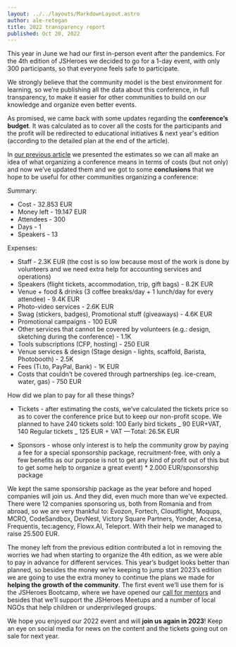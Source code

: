 ```yaml
---
layout: ../../layouts/MarkdownLayout.astro
author: ale-retegan
title: 2022 transparency report
published: Oct 20, 2022
---
```


This year in June we had our first in-person event after the pandemics. For the 4th edition of JSHeroes we decided to go for a 1-day event, with only 300 participants, so that everyone feels safe to participate.

We strongly believe that the community model is the best environment for learning, so we’re publishing all the data about this conference, in full transparency, to make it easier for other communities to build on our knowledge and organize even better events.

As promised, we came back with some updates regarding the **conference’s budget**. It was calculated as to cover all the costs for the participants and the profit will be redirected to educational initiatives & next year's edition (according to the detailed plan at the end of the article).

In [our previous article](/posts/2022-transparency-plan) we presented the estimates so we can all make an idea of what organizing a conference means in terms of costs (but not only) and now we’ve updated them and we got to some **conclusions** that we hope to be useful for other communities organizing a conference:

Summary:

- Cost - 32.853 EUR
- Money left - 19.147 EUR
- Attendees - 300
- Days - 1
- Speakers - 13

Expenses:

- Staff - 2.3K EUR (the cost is so low because most of the work is done by volunteers and we need extra help for accounting services and operations)
- Speakers (flight tickets, accommodation, trip, gift bags) - 8.2K EUR
- Venue + food & drinks (3 coffee breaks/day + 1 lunch/day for every attendee) - 9.4K EUR
- Photo-video services - 2.6K EUR
- Swag (stickers, badges), Promotional stuff (giveaways) - 4.6K EUR
- Promotional campaigns - 100 EUR
- Other services that cannot be covered by volunteers (e.g.: design, sketching during the conference) - 1.1K
- Tools subscriptions (CFP, hosting) - 250 EUR
- Venue services & design (Stage design - lights, scaffold, Barista, Photobooth) - 2.5K
- Fees (Ti.to, PayPal, Bank) - 1K EUR
- Costs that couldn’t be covered through partnerships (eg. ice-cream, water, gas) - 750 EUR

How did we plan to pay for all these things?

- Tickets - after estimating the costs, we’ve calculated the tickets price so as to cover the conference price but to keep our non-profit scope. We planned to have 240 tickets sold: 100 Early bird tickets _ 90 EUR+VAT, 140 Regular tickets _ 125 EUR + VAT — Total: 26.5K EUR

- Sponsors - whose only interest is to help the community grow by paying a fee for a special sponsorship package, recruitment-free, with only a few benefits as our purpose is not to get any kind of profit out of this but to get some help to organize a great event) \* 2.000 EUR/sponsorship package

We kept the same sponsorship package as the year before and hoped companies will join us. And they did, even much more than we’ve expected. There were 12 companies sponsoring us, both from Romania and from abroad, so we are very thankful to: Evozon, Fortech, Cloudflight, Moqups, MCRO, CodeSandbox, DevNest, Victory Square Partners, Yonder, Accesa, Frequentis, tec:agency, Flowx.AI, Teleport. With their help we managed to raise 25.500 EUR.

The money left from the previous edition contributed a lot in removing the worries we had when starting to organize the 4th edition, as we were able to pay in advance for different services. This year’s budget looks better than planned, so besides the money we’re keeping to jump start 2023’s edition we are going to use the extra money to continue the plans we made for **helping the growth of the community**. The first event we’ll use them for is the JSHeroes Bootcamp, where we have opened our [call for mentors](https://forms.gle/ajQZepgHRx898P977) and besides that we’ll support the JSHeroes Meetups and a number of local NGOs that help children or underprivileged groups.

We hope you enjoyed our 2022 event and will **join us again in 2023**!
Keep an eye on social media for news on the content and the tickets going out on sale for next year.
